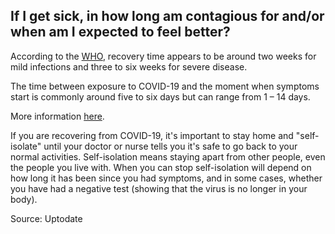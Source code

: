 ## If I get sick, in how long am contagious for and/or when am I expected to feel better?

According to the [WHO](https://www.who.int/dg/speeches/detail/who-director-general-s-opening-remarks-at-the-media-briefing-on-covid-19---24-february-2020), recovery time appears to be around two weeks for mild infections and three to six weeks for severe disease.

The time between exposure to COVID-19 and the moment when symptoms start is commonly around five to six days but can range from 1 – 14 days.

More information [here](https://www.who.int/emergencies/diseases/novel-coronavirus-2019/question-and-answers-hub/q-a-detail/q-a-coronaviruses#).

If you are recovering from COVID-19, it's important to stay home and "self-isolate" until your doctor or nurse tells you it's safe to go back to your normal activities. Self-isolation means staying apart from other people, even the people you live with. When you can stop self-isolation will depend on how long it has been since you had symptoms, and in some cases, whether you have had a negative test (showing that the virus is no longer in your body).

Source: Uptodate
